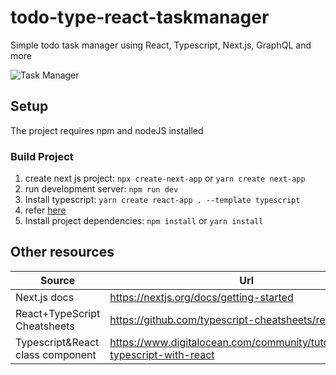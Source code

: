 # todo-type-react-taskmanager

Simple todo task manager using React, Typescript, Next.js, GraphQL and more

![Task Manager](./screenshot.png)
## Setup

The project requires npm and nodeJS installed

###  Build Project
1. create next js project: `npx create-next-app` or `yarn create next-app`
2. run development server: `npm run dev`
1. Install typescript: `yarn create react-app . --template typescript`
2. refer [here](https://create-react-app.dev/docs/adding-typescript/)
3. Install project dependencies: `npm install` or `yarn install`

## Other resources
| Source | Url |
|----------|-----|
|Next.js docs  | https://nextjs.org/docs/getting-started |
|React+TypeScript Cheatsheets  | https://github.com/typescript-cheatsheets/react   |
| Typescript&React class component | https://www.digitalocean.com/community/tutorials/react-typescript-with-react |